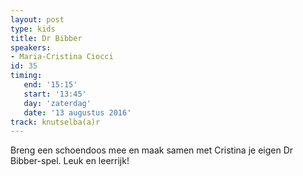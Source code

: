 ```yaml
---
layout: post
type: kids
title: Dr Bibber
speakers:
- Maria-Cristina Ciocci
id: 35
timing: 
   end: '15:15'
   start: '13:45'
   day: 'zaterdag'
   date: '13 augustus 2016'
track: knutselba(a)r
---
```

Breng een schoendoos mee en maak samen met Cristina je eigen Dr Bibber-spel. Leuk en leerrijk!